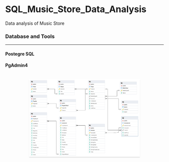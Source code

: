 # SQL_Music_Store_Data_Analysis

Data analysis of Music Store 

<h3>Database and Tools</h3>
<hr/>
<h4>Postegre SQL</h4>
<h4>PgAdmin4</h4>

<br/>
<div style="text-align: center;">
    <img src="https://github.com/Sumeettt27/SQL_Music_Store_Data_Analysis/blob/main/Music_Store_Database_Schema.png" alt="amy's store dashboard" style="max-width:70%;box-shadow:0 2.8px 2.2px rgba(0, 0, 0, 0.12)" />
</div>
<br/>
